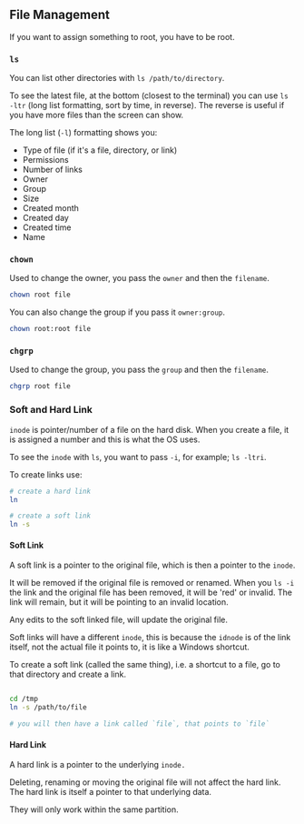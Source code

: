 ## File Management

If you want to assign something to root, you have to be root.

### `ls`

You can list other directories with `ls /path/to/directory`.

To see the latest file, at the bottom (closest to the terminal) you can use `ls -ltr` (long list formatting, sort by time, in reverse). The reverse is useful if you have more files than the screen can show.

The long list (`-l`) formatting shows you:

- Type of file (if it's a file, directory, or link)
- Permissions
- Number of links
- Owner
- Group
- Size
- Created month
- Created day
- Created time
- Name

### `chown`

Used to change the owner, you pass the `owner` and then the `filename`.

```bash
chown root file
```

You can also change the group if you pass it `owner:group`.

```bash
chown root:root file
```

### `chgrp`

Used to change the group, you pass the `group` and then the `filename`.

```bash
chgrp root file
```

### Soft and Hard Link

`inode` is pointer/number of a file on the hard disk. When you create a file, it is assigned a number and this is what the OS uses.

To see the `inode` with `ls`, you want to pass `-i`, for example; `ls -ltri`.

To create links use:

```bash
# create a hard link
ln

# create a soft link
ln -s
```

#### Soft Link

A soft link is a pointer to the original file, which is then a pointer to the `inode`.

It will be removed if the original file is removed or renamed. When you `ls -i` the link and the original file has been removed, it will be 'red' or invalid. The link will remain, but it will be pointing to an invalid location.

Any edits to the soft linked file, will update the original file.

Soft links will have a different `inode`, this is because the `idnode` is of the link itself, not the actual file it points to, it is like a Windows shortcut.

To create a soft link (called the same thing), i.e. a shortcut to a file, go to that directory and create a link.

```bash

cd /tmp
ln -s /path/to/file

# you will then have a link called `file`, that points to `file`
```

#### Hard Link

A hard link is a pointer to the underlying `inode.`

Deleting, renaming or moving the original file will not affect the hard link. The hard link is itself a pointer to that underlying data.

They will only work within the same partition.